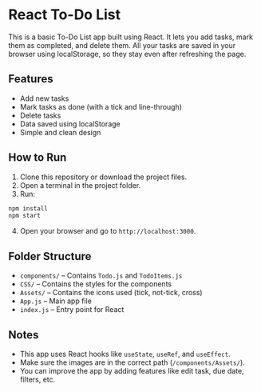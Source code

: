# React To-Do List

This is a basic To-Do List app built using React. It lets you add tasks, mark them as completed, and delete them. All your tasks are saved in your browser using localStorage, so they stay even after refreshing the page.

## Features

- Add new tasks
- Mark tasks as done (with a tick and line-through)
- Delete tasks
- Data saved using localStorage
- Simple and clean design

## How to Run

1. Clone this repository or download the project files.
2. Open a terminal in the project folder.
3. Run:

```bash
npm install
npm start
````

4. Open your browser and go to `http://localhost:3000`.

## Folder Structure

* `components/` – Contains `Todo.js` and `TodoItems.js`
* `CSS/` – Contains the styles for the components
* `Assets/` – Contains the icons used (tick, not-tick, cross)
* `App.js` – Main app file
* `index.js` – Entry point for React

## Notes

* This app uses React hooks like `useState`, `useRef`, and `useEffect`.
* Make sure the images are in the correct path (`/components/Assets/`).
* You can improve the app by adding features like edit task, due date, filters, etc.
